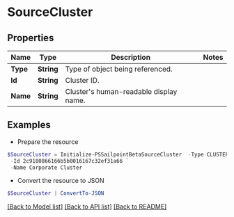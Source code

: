 # SourceCluster
## Properties

Name | Type | Description | Notes
------------ | ------------- | ------------- | -------------
**Type** | **String** | Type of object being referenced. | 
**Id** | **String** | Cluster ID. | 
**Name** | **String** | Cluster&#39;s human-readable display name. | 

## Examples

- Prepare the resource
```powershell
$SourceCluster = Initialize-PSSailpointBetaSourceCluster  -Type CLUSTER `
 -Id 2c9180866166b5b0016167c32ef31a66 `
 -Name Corporate Cluster
```

- Convert the resource to JSON
```powershell
$SourceCluster | ConvertTo-JSON
```

[[Back to Model list]](../README.md#documentation-for-models) [[Back to API list]](../README.md#documentation-for-api-endpoints) [[Back to README]](../README.md)

